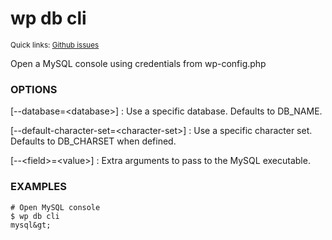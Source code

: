 # wp db cli

<small>Quick links: <a href="https://github.com/issues?q=is%3Aopen+label%3Acommand%3Adb-cli+sort%3Aupdated-desc+org%3Awp-cli">Github issues</a></small>

Open a MySQL console using credentials from wp-config.php

### OPTIONS

[\--database=&lt;database&gt;]
: Use a specific database. Defaults to DB_NAME.

[\--default-character-set=&lt;character-set&gt;]
: Use a specific character set. Defaults to DB_CHARSET when defined.

[\--&lt;field&gt;=&lt;value&gt;]
: Extra arguments to pass to the MySQL executable.

### EXAMPLES

    # Open MySQL console
    $ wp db cli
    mysql&gt;


